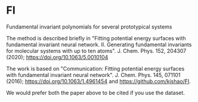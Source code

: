 # FI
Fundamental invariant polynomials for several prototypical systems

The method is described briefly in "Fitting potential energy surfaces with fundamental invariant neural network. II. Generating fundamental invariants for molecular systems with up to ten atoms". J. Chem. Phys. 152, 204307 (2020); https://doi.org/10.1063/5.0010104

The work is based on "Communication: Fitting potential energy surfaces with fundamental invariant neural network". J. Chem. Phys. 145, 071101 (2016); https://doi.org/10.1063/1.4961454 and https://github.com/kjshao/FI. 

We would prefer both the paper above to be cited if you use the dataset.
